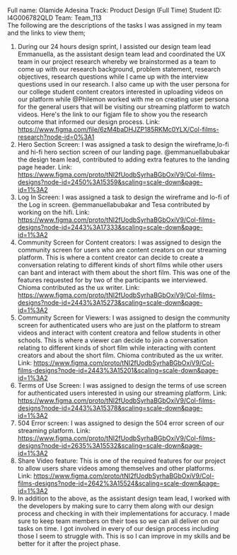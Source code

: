 Full name: Olamide Adesina
Track: Product Design (Full Time)
Student ID: I4G006782QLD
Team: Team_113                                                                                                                                                                                                                                                                                                                                                                                                                                                                                       
The following are the descriptions of the tasks I was assigned in my team and the links to view them;                                                                                                                                                                                                                                               
1. During our 24 hours design sprint, I assisted our design team lead Emmanuella, as the assistant design team lead and coordinated the UX team in our project research whereby we brainstormed as a team to come up with our research background, problem statement, research objectives, research questions while I came up with the interview questions used in our research. I also came up with the user persona for our college student content creators interested in uploading videos on our platform while @Philemon worked with me on creating user persona for the general users that will be visiting our streaming platform to watch videos. Here's the link to our figjam file to show you the research outcome that informed our design process.  Link: https://www.figma.com/file/6zM4baDHJZP185RKMc0YLX/Col-films-research?node-id=0%3A1                                                                                                                                                                                                                                                                                                                                            
2. Hero Section Screen: I was assigned a task to design the wireframe,lo-fi and hi-fi hero section screen of our landing page. @emmanuellabubakar the design team lead, contributed to adding extra features to the landing page header.                                                                                                   Link: https://www.figma.com/proto/tNI2fUodbSyrhaBGbOxiV9/Col-films-designs?node-id=2450%3A15359&scaling=scale-down&page-id=1%3A2                                                                                                                                                                                                                 
3. Log In Screen: I was assigned a task to design the wireframe and lo-fi of the Log in screen. @emmanuellabubakar and Tesa contributed by working on the hifi. Link: https://www.figma.com/proto/tNI2fUodbSyrhaBGbOxiV9/Col-films-designs?node-id=2443%3A17333&scaling=scale-down&page-id=1%3A2                                                                                                                                                                                            
4. Community Screen for Content creators: I was assigned to design the community screen for users who are content creators on our streaming platform. This is where a content creator can decide to create a conversation relating to different kinds of short films while other users can bant and interact with them about the short film. This was one of the features requested for by two of the participants we interviewed. Chioma contributed as the ux writer.                                             Link: https://www.figma.com/proto/tNI2fUodbSyrhaBGbOxiV9/Col-films-designs?node-id=2443%3A15273&scaling=scale-down&page-id=1%3A2                                                                                                                                                                                                                
5. Community Screen for Viewers: I was assigned to design the community screen for authenticated users who are just on the platform to stream videos and interact with content creatora and fellow students in other schools. This is where a viewer can decide to join a conversation relating to different kinds of short film while interacting with content creators and about the short film. Chioma contributed as the ux writer. Link: https://www.figma.com/proto/tNI2fUodbSyrhaBGbOxiV9/Col-films-designs?node-id=2443%3A15201&scaling=scale-down&page-id=1%3A2                                                                                                                                                                                                                                                                                                
6. Terms of Use Screen: I was assigned to design the terms of use screen for authenticated users interested in using our streaming platform. Link: https://www.figma.com/proto/tNI2fUodbSyrhaBGbOxiV9/Col-films-designs?node-id=2443%3A15378&scaling=scale-down&page-id=1%3A2                                                                                                                                                                                                                          
7. 504 Error screen: I was assigned to design the 504 error screen of our streaming platform. Link: https://www.figma.com/proto/tNI2fUodbSyrhaBGbOxiV9/Col-films-designs?node-id=2635%3A15532&scaling=scale-down&page-id=1%3A2                                                                                                                                                                                                                                                                                    
8. Share Video feature: This is one of the required features for our project to allow users share videos among themselves and other platforms.                     Link: https://www.figma.com/proto/tNI2fUodbSyrhaBGbOxiV9/Col-films-designs?node-id=2642%3A15524&scaling=scale-down&page-id=1%3A2                                                                                                                                                                                                                                                                                                                                                                   
9. In addition to the above, as the assistant design team lead, I worked with the developers by making sure to carry them along with our design process and checking in with their implementations for accuracy. I made sure to keep team members on their toes so we can all deliver on our tasks on time. I got involved in every of our design process including those I seem to struggle with. This is so I can improve in my skills and be better for it after the project phase. 
